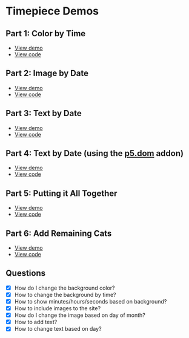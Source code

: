# Timepiece Demos

## Part 1: Color by Time

 * [View demo](http://cc.andydayton.com/timepiece-example-catcal/part1-colorByTime/)
 * [View code](part1-colorByTime/sketch.js)

## Part 2: Image by Date

* [View demo](http://cc.andydayton.com/timepiece-example-catcal/part2-catByDatee/)
* [View code](part2-catByDate/sketch.js)

## Part 3: Text by Date

* [View demo](http://cc.andydayton.com/timepiece-example-catcal/part3-textByDate/)
* [View code](part3-textByDate/sketch.js)

## Part 4: Text by Date (using the [p5.dom](http://p5js.org/reference/#/libraries/p5.dom) addon)

* [View demo](http://cc.andydayton.com/timepiece-example-catcal/part4-textByDateDom/)
* [View code](part4-textByDateDom/sketch.js)

## Part 5: Putting it All Together

* [View demo](http://cc.andydayton.com/timepiece-example-catcal/part4-combined/)
* [View code](part4-combined/sketch.js)

## Part 6: Add Remaining Cats

* [View demo](http://cc.andydayton.com/timepiece-example-catcal/part4-combinedAllCats/)
* [View code](part4-combinedAllCats/sketch.js)

## Questions
- [x]	How do I change the background color?
- [x]	How to change the background by time?
- [x]	How to show minutes/hours/seconds based on background?
- [x]	How to include images to the site?
- [x]	How do I change the image based on day of month?
- [x]	How to add text?
- [x]	How to change text based on day?
